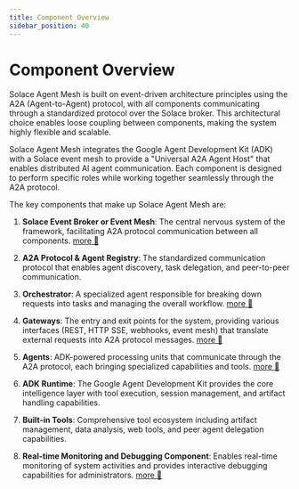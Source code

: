 ```yaml
---
title: Component Overview
sidebar_position: 40
---
```


# Component Overview

Solace Agent Mesh is built on event-driven architecture principles using the A2A (Agent-to-Agent) protocol, with all components communicating through a standardized protocol over the Solace broker. This architectural choice enables loose coupling between components, making the system highly flexible and scalable.

Solace Agent Mesh integrates the Google Agent Development Kit (ADK) with a Solace event mesh to provide a "Universal A2A Agent Host" that enables distributed AI agent communication. Each component is designed to perform specific roles while working together seamlessly through the A2A protocol.

The key components that make up Solace Agent Mesh are:

1. **Solace Event Broker or Event Mesh**: The central nervous system of the framework, facilitating A2A protocol communication between all components. [more 🔗](https://solace.com/products/event-broker/)

2. **A2A Protocol & Agent Registry**: The standardized communication protocol that enables agent discovery, task delegation, and peer-to-peer communication.

3. **Orchestrator**: A specialized agent responsible for breaking down requests into tasks and managing the overall workflow. [more 🔗](../concepts/orchestrator.md)

4. **Gateways**: The entry and exit points for the system, providing various interfaces (REST, HTTP SSE, webhooks, event mesh) that translate external requests into A2A protocol messages. [more 🔗](../concepts/gateways.md)

5. **Agents**: ADK-powered processing units that communicate through the A2A protocol, each bringing specialized capabilities and tools. [more 🔗](../concepts/agents.md)

6. **ADK Runtime**: The Google Agent Development Kit provides the core intelligence layer with tool execution, session management, and artifact handling capabilities.

8. **Built-in Tools**: Comprehensive tool ecosystem including artifact management, data analysis, web tools, and peer agent delegation capabilities.

9.  **Real-time Monitoring and Debugging Component**: Enables real-time monitoring of system activities and provides interactive debugging capabilities for administrators. [more 🔗](../deployment/observability.md)
